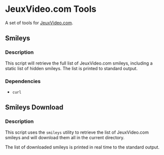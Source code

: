 JeuxVideo.com Tools
===================

A set of tools for [JeuxVideo.com](http://www.jeuxvideo.com/).

Smileys
-------

### Description

This script will retrieve the full list of JeuxVideo.com smileys, including
a static list of hidden smileys. The list is printed to standard output.

### Dependencies

* `curl`

Smileys Download
----------------

### Description

This script uses the `smileys` utility to retrieve the list of JeuxVideo.com
smileys and will download them all in the current directory.

The list of downloaded smileys is printed in real time to the standard output.

